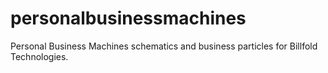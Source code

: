 # personalbusinessmachines
Personal Business Machines schematics and business particles for Billfold Technologies. 
